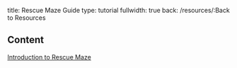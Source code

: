 title: Rescue Maze Guide
type: tutorial
fullwidth: true
back: /resources/:Back to Resources

## Content
<div class="filebox"><a href="/maze/introduction-to-rescue-maze">Introduction to Rescue Maze</a></div>
